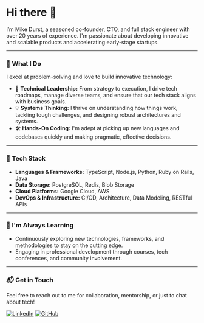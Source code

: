 # Hi there 👋

I’m Mike Durst, a seasoned co-founder, CTO, and full stack engineer with over 20 years of experience. I'm passionate about developing innovative and scalable products and accelerating early-stage startups.

---

### 🌟 What I Do
I excel at problem-solving and love to build innovative technology:
- 🚀 **Technical Leadership:** From strategy to execution, I drive tech roadmaps, manage diverse teams, and ensure that our tech stack aligns with business goals.
- 💡 **Systems Thinking:** I thrive on understanding how things work, tackling tough challenges, and designing robust architectures and systems.
- 🛠️ **Hands-On Coding:** I'm adept at picking up new languages and codebases quickly and making pragmatic, effective decisions.

---

### 🔧 Tech Stack
- **Languages & Frameworks:** TypeScript, Node.js, Python, Ruby on Rails, Java
- **Data Storage:** PostgreSQL, Redis, Blob Storage
- **Cloud Platforms:** Google Cloud, AWS
- **DevOps & Infrastructure:** CI/CD, Architecture, Data Modeling, RESTful APIs

---

### 🌱 I'm Always Learning
- Continuously exploring new technologies, frameworks, and methodologies to stay on the cutting edge.
- Engaging in professional development through courses, tech conferences, and community involvement.

---

### 📬 Get in Touch
Feel free to reach out to me for collaboration, mentorship, or just to chat about tech!

[![LinkedIn](https://img.shields.io/badge/LinkedIn--blue?style=social&logo=linkedin)](https://www.linkedin.com/in/mdurst180)
[![GitHub](https://img.shields.io/badge/GitHub--blue?style=social&logo=github)](https://github.com/mdurst180)
